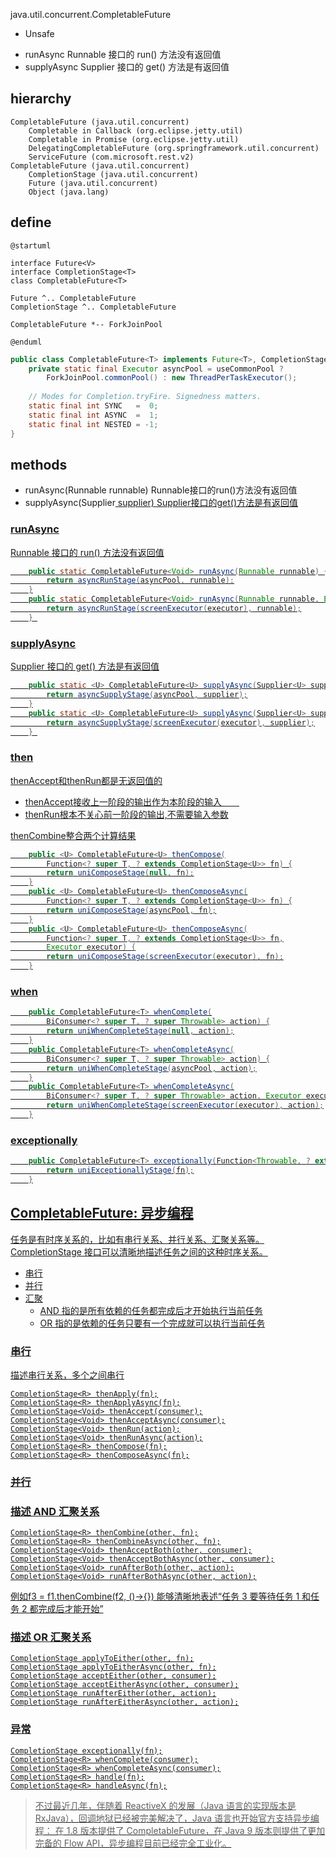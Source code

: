java.util.concurrent.CompletableFuture

* Unsafe
- runAsync Runnable 接口的 run() 方法没有返回值
- supplyAsync Supplier 接口的 get() 方法是有返回值

## hierarchy
```
CompletableFuture (java.util.concurrent)
    Completable in Callback (org.eclipse.jetty.util)
    Completable in Promise (org.eclipse.jetty.util)
    DelegatingCompletableFuture (org.springframework.util.concurrent)
    ServiceFuture (com.microsoft.rest.v2)
CompletableFuture (java.util.concurrent)
    CompletionStage (java.util.concurrent)
    Future (java.util.concurrent)
    Object (java.lang)
```

## define
```plantuml
@startuml

interface Future<V>
interface CompletionStage<T>
class CompletableFuture<T>

Future ^.. CompletableFuture
CompletionStage ^.. CompletableFuture

CompletableFuture *-- ForkJoinPool

@enduml
```

```java
public class CompletableFuture<T> implements Future<T>, CompletionStage<T> {
    private static final Executor asyncPool = useCommonPool ?
        ForkJoinPool.commonPool() : new ThreadPerTaskExecutor();   
    
    // Modes for Completion.tryFire. Signedness matters.
    static final int SYNC   =  0;
    static final int ASYNC  =  1;
    static final int NESTED = -1;
}
```

## methods
- runAsync(Runnable runnable) Runnable接口的run()方法没有返回值
- supplyAsync(Supplier<U> supplier) Supplier接口的get()方法是有返回值

### runAsync
Runnable 接口的 run() 方法没有返回值
```java
    public static CompletableFuture<Void> runAsync(Runnable runnable) {
        return asyncRunStage(asyncPool, runnable);
    }
    public static CompletableFuture<Void> runAsync(Runnable runnable, Executor executor) {
        return asyncRunStage(screenExecutor(executor), runnable);
    } 
```

### supplyAsync
Supplier 接口的 get() 方法是有返回值
```java
    public static <U> CompletableFuture<U> supplyAsync(Supplier<U> supplier) {
        return asyncSupplyStage(asyncPool, supplier);
    }
    public static <U> CompletableFuture<U> supplyAsync(Supplier<U> supplier, Executor executor) {
        return asyncSupplyStage(screenExecutor(executor), supplier);
    } 
```

### then
thenAccept和thenRun都是无返回值的
- thenAccept接收上一阶段的输出作为本阶段的输入　　
- thenRun根本不关心前一阶段的输出,不需要输入参数

thenCombine整合两个计算结果


```java
    public <U> CompletableFuture<U> thenCompose(
        Function<? super T, ? extends CompletionStage<U>> fn) {
        return uniComposeStage(null, fn);
    }
    public <U> CompletableFuture<U> thenComposeAsync(
        Function<? super T, ? extends CompletionStage<U>> fn) {
        return uniComposeStage(asyncPool, fn);
    }
    public <U> CompletableFuture<U> thenComposeAsync(
        Function<? super T, ? extends CompletionStage<U>> fn,
        Executor executor) {
        return uniComposeStage(screenExecutor(executor), fn);
    }
```

### when
```java
    public CompletableFuture<T> whenComplete(
        BiConsumer<? super T, ? super Throwable> action) {
        return uniWhenCompleteStage(null, action);
    }
    public CompletableFuture<T> whenCompleteAsync(
        BiConsumer<? super T, ? super Throwable> action) {
        return uniWhenCompleteStage(asyncPool, action);
    }
    public CompletableFuture<T> whenCompleteAsync(
        BiConsumer<? super T, ? super Throwable> action, Executor executor) {
        return uniWhenCompleteStage(screenExecutor(executor), action);
    }
```

### exceptionally
```java
    public CompletableFuture<T> exceptionally(Function<Throwable, ? extends T> fn) {
        return uniExceptionallyStage(fn);
    }
```

## [CompletableFuture: 异步编程](https://segmentfault.com/a/1190000019571918)

任务是有时序关系的，比如有串行关系、并行关系、汇聚关系等。CompletionStage 接口可以清晰地描述任务之间的这种时序关系。
- 串行
- 并行
- 汇聚
  - AND 指的是所有依赖的任务都完成后才开始执行当前任务
  - OR 指的是依赖的任务只要有一个完成就可以执行当前任务

### 串行
描述串行关系，多个之间串行
```
CompletionStage<R> thenApply(fn);
CompletionStage<R> thenApplyAsync(fn);
CompletionStage<Void> thenAccept(consumer);
CompletionStage<Void> thenAcceptAsync(consumer);
CompletionStage<Void> thenRun(action);
CompletionStage<Void> thenRunAsync(action);
CompletionStage<R> thenCompose(fn);
CompletionStage<R> thenComposeAsync(fn);
```


### 并行

### 描述 AND 汇聚关系
```
CompletionStage<R> thenCombine(other, fn);
CompletionStage<R> thenCombineAsync(other, fn);
CompletionStage<Void> thenAcceptBoth(other, consumer);
CompletionStage<Void> thenAcceptBothAsync(other, consumer);
CompletionStage<Void> runAfterBoth(other, action);
CompletionStage<Void> runAfterBothAsync(other, action);
```

例如f3 = f1.thenCombine(f2, ()->{}) 能够清晰地表述“任务 3 要等待任务 1 和任务 2 都完成后才能开始”

### 描述 OR 汇聚关系
```
CompletionStage applyToEither(other, fn);
CompletionStage applyToEitherAsync(other, fn);
CompletionStage acceptEither(other, consumer);
CompletionStage acceptEitherAsync(other, consumer);
CompletionStage runAfterEither(other, action);
CompletionStage runAfterEitherAsync(other, action);
```
### 异常
```
CompletionStage exceptionally(fn);
CompletionStage<R> whenComplete(consumer);
CompletionStage<R> whenCompleteAsync(consumer);
CompletionStage<R> handle(fn);
CompletionStage<R> handleAsync(fn);
```
> 不过最近几年，伴随着 ReactiveX 的发展（Java 语言的实现版本是 RxJava），回调地狱已经被完美解决了，Java 语言也开始官方支持异步编程：
在 1.8 版本提供了 CompletableFuture，在 Java 9 版本则提供了更加完备的 Flow API，异步编程目前已经完全工业化。
